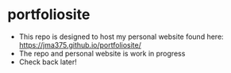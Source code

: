 # portfoliosite

- This repo is designed to host my personal website found here: https://jma375.github.io/portfoliosite/
- The repo and personal website is work in progress
- Check back later!
